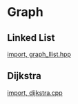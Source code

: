 # Graph

## Linked List

[import, graph_llist.hpp](./graph_llist.hpp)

## Dijkstra

[import, dijkstra.cpp](./dijkstra.cpp)
